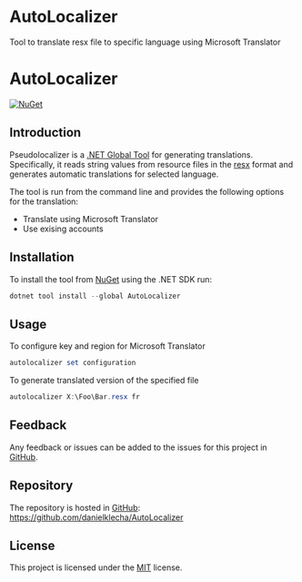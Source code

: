 # AutoLocalizer

Tool to translate resx file to specific language using Microsoft Translator

# AutoLocalizer

[![NuGet](https://buildstats.info/nuget/AutoLocalizer?includePreReleases=false)](https://www.nuget.org/packages/AutoLocalizer "Download AutoLocalizer from NuGet")

## Introduction

Pseudolocalizer is a [.NET Global Tool](https://docs.microsoft.com/en-us/dotnet/core/tools/global-tools ".NET Global Tools overview") for generating translations. Specifically, it reads string values from resource files in the [resx](https://docs.microsoft.com/en-us/dotnet/framework/resources/creating-resource-files-for-desktop-apps#resources-in-resx-files "Resources in .resx Files
") format and generates automatic translations for selected language.

The tool is run from the command line and provides the following options for the translation:

* Translate using Microsoft Translator
* Use exising accounts

## Installation

To install the tool from [NuGet](https://www.nuget.org/packages/AutoLocalizer "AutoLocalizer on NuGet.org") using the .NET SDK run:

```powershell
dotnet tool install --global AutoLocalizer
```

## Usage

To configure key and region for Microsoft Translator
```powershell
autolocalizer set configuration
```

To generate translated version of the specified file

```powershell
autolocalizer X:\Foo\Bar.resx fr
```

## Feedback

Any feedback or issues can be added to the issues for this project in [GitHub](https://github.com/danielklecha/AutoLocalizer/issues "Issues for this project on GitHub.com").

## Repository

The repository is hosted in [GitHub](https://github.com/danielklecha/AutoLocalizer "This project on GitHub.com"): https://github.com/danielklecha/AutoLocalizer

## License

This project is licensed under the [MIT](https://github.com/danielklecha/AutoLocalizer/blob/master/LICENSE.md "The MIT license") license.
